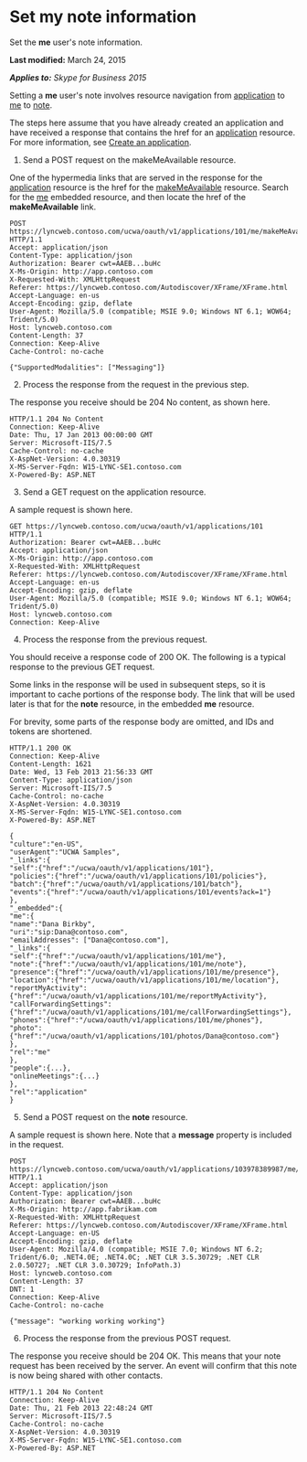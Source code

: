 
# Set my note information
Set the **me** user's note information.

 **Last modified:** March 24, 2015

 _**Applies to:** Skype for Business 2015_

Setting a **me** user's note involves resource navigation from [application](application_ref.md) to [me](me_ref.md) to [note](note_ref.md). 

The steps here assume that you have already created an application and have received a response that contains the href for an [application](application_ref.md) resource. For more information, see [Create an application](CreateAnApplication.md).

1. Send a POST request on the makeMeAvailable resource.
 
 One of the hypermedia links that are served in the response for the [application](application_ref.md) resource is the href for the [makeMeAvailable](makeMeAvailable_ref.md) resource. Search for the [me](me_ref.md) embedded resource, and then locate the href of the **makeMeAvailable** link.
 


 ```
 POST https://lyncweb.contoso.com/ucwa/oauth/v1/applications/101/me/makeMeAvailable HTTP/1.1
Accept: application/json
Content-Type: application/json
Authorization: Bearer cwt=AAEB...buHc
X-Ms-Origin: http://app.contoso.com
X-Requested-With: XMLHttpRequest
Referer: https://lyncweb.contoso.com/Autodiscover/XFrame/XFrame.html
Accept-Language: en-us
Accept-Encoding: gzip, deflate
User-Agent: Mozilla/5.0 (compatible; MSIE 9.0; Windows NT 6.1; WOW64; Trident/5.0)
Host: lyncweb.contoso.com
Content-Length: 37
Connection: Keep-Alive
Cache-Control: no-cache

{"SupportedModalities": ["Messaging"]}
 ```

2. Process the response from the request in the previous step.
 
 The response you receive should be 204 No content, as shown here.
 


 ```
 HTTP/1.1 204 No Content
Connection: Keep-Alive
Date: Thu, 17 Jan 2013 00:00:00 GMT
Server: Microsoft-IIS/7.5
Cache-Control: no-cache
X-AspNet-Version: 4.0.30319
X-MS-Server-Fqdn: W15-LYNC-SE1.contoso.com
X-Powered-By: ASP.NET
 ```

3. Send a GET request on the application resource.
 
 A sample request is shown here.
 


 ```
 GET https://lyncweb.contoso.com/ucwa/oauth/v1/applications/101 HTTP/1.1
Authorization: Bearer cwt=AAEB...buHc
Accept: application/json
X-Ms-Origin: http://app.contoso.com
X-Requested-With: XMLHttpRequest
Referer: https://lyncweb.contoso.com/Autodiscover/XFrame/XFrame.html
Accept-Language: en-us
Accept-Encoding: gzip, deflate
User-Agent: Mozilla/5.0 (compatible; MSIE 9.0; Windows NT 6.1; WOW64; Trident/5.0)
Host: lyncweb.contoso.com
Connection: Keep-Alive

 ```

4. Process the response from the previous request.
 
 You should receive a response code of 200 OK. The following is a typical response to the previous GET request.
 
 Some links in the response will be used in subsequent steps, so it is important to cache portions of the response body. The link that will be used later is that for the **note** resource, in the embedded **me** resource.
 
 For brevity, some parts of the response body are omitted, and IDs and tokens are shortened.
 


 ```
 HTTP/1.1 200 OK
Connection: Keep-Alive
Content-Length: 1621
Date: Wed, 13 Feb 2013 21:56:33 GMT
Content-Type: application/json
Server: Microsoft-IIS/7.5
Cache-Control: no-cache
X-AspNet-Version: 4.0.30319
X-MS-Server-Fqdn: W15-LYNC-SE1.contoso.com
X-Powered-By: ASP.NET

{
 "culture":"en-US",
 "userAgent":"UCWA Samples",
 "_links":{
 "self":{"href":"/ucwa/oauth/v1/applications/101"},
 "policies":{"href":"/ucwa/oauth/v1/applications/101/policies"},
 "batch":{"href":"/ucwa/oauth/v1/applications/101/batch"},
 "events":{"href":"/ucwa/oauth/v1/applications/101/events?ack=1"}
 },
 "_embedded":{
 "me":{
 "name":"Dana Birkby",
 "uri":"sip:Dana@contoso.com",
 "emailAddresses": ["Dana@contoso.com"],
 "_links":{
 "self":{"href":"/ucwa/oauth/v1/applications/101/me"},
 "note":{"href":"/ucwa/oauth/v1/applications/101/me/note"},
 "presence":{"href":"/ucwa/oauth/v1/applications/101/me/presence"},
 "location":{"href":"/ucwa/oauth/v1/applications/101/me/location"},
 "reportMyActivity":{"href":"/ucwa/oauth/v1/applications/101/me/reportMyActivity"},
 "callForwardingSettings":{"href":"/ucwa/oauth/v1/applications/101/me/callForwardingSettings"},
 "phones":{"href":"/ucwa/oauth/v1/applications/101/me/phones"},
 "photo":{"href":"/ucwa/oauth/v1/applications/101/photos/Dana@contoso.com"}
 },
 "rel":"me"
 }, 
 "people":{...},
 "onlineMeetings":{...}
 }, 
 "rel":"application"
}
 ```

5. Send a POST request on the **note** resource.
 
 A sample request is shown here. Note that a **message** property is included in the request.
 


 ```
 POST https://lyncweb.contoso.com/ucwa/oauth/v1/applications/103978389987/me/note HTTP/1.1
Accept: application/json
Content-Type: application/json
Authorization: Bearer cwt=AAEB...buHc
X-Ms-Origin: http://app.fabrikam.com
X-Requested-With: XMLHttpRequest
Referer: https://lyncweb.contoso.com/Autodiscover/XFrame/XFrame.html
Accept-Language: en-US
Accept-Encoding: gzip, deflate
User-Agent: Mozilla/4.0 (compatible; MSIE 7.0; Windows NT 6.2; Trident/6.0; .NET4.0E; .NET4.0C; .NET CLR 3.5.30729; .NET CLR 2.0.50727; .NET CLR 3.0.30729; InfoPath.3)
Host: lyncweb.contoso.com
Content-Length: 37
DNT: 1
Connection: Keep-Alive
Cache-Control: no-cache

{"message": "working working working"}
 ```

6. Process the response from the previous POST request.
 
 The response you receive should be 204 OK. This means that your note request has been received by the server. An event will confirm that this note is now being shared with other contacts.
 


 ```
 HTTP/1.1 204 No Content
Connection: Keep-Alive
Date: Thu, 21 Feb 2013 22:48:24 GMT
Server: Microsoft-IIS/7.5
Cache-Control: no-cache
X-AspNet-Version: 4.0.30319
X-MS-Server-Fqdn: W15-LYNC-SE1.contoso.com
X-Powered-By: ASP.NET

 ```


